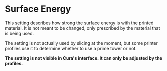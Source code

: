 Surface Energy
====
This setting describes how strong the surface energy is with the printed material. It is not meant to be changed, only prescribed by the material that is being used.

The setting is not actually used by slicing at the moment, but some printer profiles use it to determine whether to use a prime tower or not.

**The setting is not visible in Cura's interface. It can only be adjusted by the profiles.**